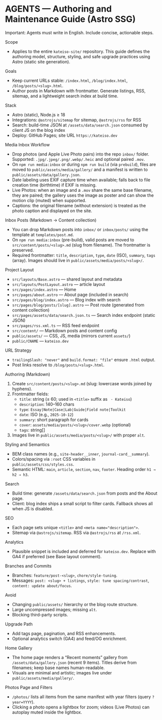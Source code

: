 # AGENTS — Authoring and Maintenance Guide (Astro SSG)

Important: Agents must write in English. Include concise, actionable steps.

Scope
- Applies to the entire `kateiso-site/` repository. This guide defines the authoring model, structure, styling, and safe upgrade practices using Astro (static site generation).

Goals
- Keep current URLs stable: `/index.html`, `/blog/index.html`, `/blog/posts/<slug>.html`.
- Author posts in Markdown with frontmatter. Generate listings, RSS, sitemap, and a lightweight search index at build time.

Stack
- Astro (static), Node.js ≥ 18
- Integrations: `@astrojs/sitemap` for sitemap, `@astrojs/rss` for RSS
- Search: build-time JSON at `/assets/data/search.json` consumed by client JS on the blog index
- Deploy: GitHub Pages; site URL `https://kateiso.dev`

Media Inbox Workflow
- Drop photos (and Apple Live Photo pairs) into the repo `inbox/` folder. Supported: `.jpg/.jpeg/.png/.webp/.heic` and optional paired `.mov`.
- On `npm run media:inbox` or during `npm run build` (via `prebuild`), files are moved to `public/assets/media/gallery/` and a manifest is written to `public/assets/data/gallery.json`.
- Date labeling uses EXIF capture time when available; falls back to file creation time (birthtime) if EXIF is missing.
- Live Photos: when an image and a `.mov` share the same base filename, they are paired; the gallery uses the image as poster and can show the motion clip (muted) when supported.
- Captions: the original filename (without extension) is treated as the photo caption and displayed on the site.

Inbox Posts (Markdown → Content collection)
- You can drop Markdown posts into `inbox/` or `inbox/posts/` using the template at `templates/post.md`.
- On `npm run media:inbox` (pre-build), valid posts are moved to `src/content/posts/<slug>.md` (slug from filename). The frontmatter is preserved.
- Required frontmatter: `title`, `description`, `type`, `date` (ISO), `summary`, `tags` (array). Images should live in `public/assets/media/posts/<slug>/`.

Project Layout
- `src/layouts/Base.astro` — shared layout and metadata
- `src/layouts/PostLayout.astro` — article layout
- `src/pages/index.astro` — Home
- `src/pages/about.astro` — About page (included in search)
- `src/pages/blog/index.astro` — Blog index with search
- `src/pages/blog/posts/[slug].astro` — Post route (generated from content collection)
- `src/pages/assets/data/search.json.ts` — Search index endpoint (static JSON)
- `src/pages/rss.xml.ts` — RSS feed endpoint
- `src/content/` — Markdown posts and content config
- `public/assets/` — CSS, JS, media (mirrors current `assets/`)
- `public/CNAME` — `kateiso.dev`

URL Strategy
- `trailingSlash: "never"` and `build.format: "file"` ensure `.html` output.
- Post links resolve to `/blog/posts/<slug>.html`.

Authoring (Markdown)
1) Create `src/content/posts/<slug>.md` (slug: lowercase words joined by hyphens).
2) Frontmatter fields:
   - `title`: string (≤ 60; used in `<title>` suffix as ` · Kateiso`)
   - `description`: 140–160 chars
   - `type`: `Essay|Note|Case|Lab|Guide|Field note|Toolkit`
   - `date`: ISO (e.g., `2025-10-12`)
   - `summary`: short paragraph for cards
   - `cover`: `assets/media/posts/<slug>/cover.webp` (optional)
   - `tags`: string[]
3) Images live in `public/assets/media/posts/<slug>/` with proper `alt`.

Styling and Semantics
- BEM class names (e.g., `site-header__inner`, `journal-card__summary`).
- Colors/spacing via `:root` CSS variables in `public/assets/css/styles.css`.
- Semantic HTML: `main`, `article`, `section`, `nav`, `footer`. Heading order `h1 → h2 → h3`.

Search
- Build time: generate `/assets/data/search.json` from posts and the About page.
- Client: blog index ships a small script to filter cards. Fallback shows all when JS is disabled.

SEO
- Each page sets unique `<title>` and `<meta name="description">`.
- Sitemap via `@astrojs/sitemap`. RSS via `@astrojs/rss` at `/rss.xml`.

Analytics
- Plausible snippet is included and deferred for `kateiso.dev`. Replace with GA4 if preferred (see Base layout comment).

Branches and Commits
- Branches: `feature/post-<slug>`, `chore/style-tuning`.
- Messages: `post: <slug> + listings`, `style: tune spacing/contrast`, `content: update about/focus`.

Avoid
- Changing `public/assets/` hierarchy or the blog route structure.
- Large uncompressed images; missing `alt`.
- Blocking third-party scripts.

Upgrade Path
- Add tags page, pagination, and RSS enhancements.
- Optional analytics switch (GA4) and feed/OG enrichment.

Home Gallery
- The home page renders a “Recent moments” gallery from `/assets/data/gallery.json` (recent 9 items). Titles derive from filenames; keep base names human-readable.
- Visuals are minimal and artistic; images live under `public/assets/media/gallery/`.

Photos Page and Filters
- `/photos/` lists all items from the same manifest with year filters (query `?year=YYYY`).
- Clicking a photo opens a lightbox for zoom; videos (Live Photos) can autoplay muted inside the lightbox.
